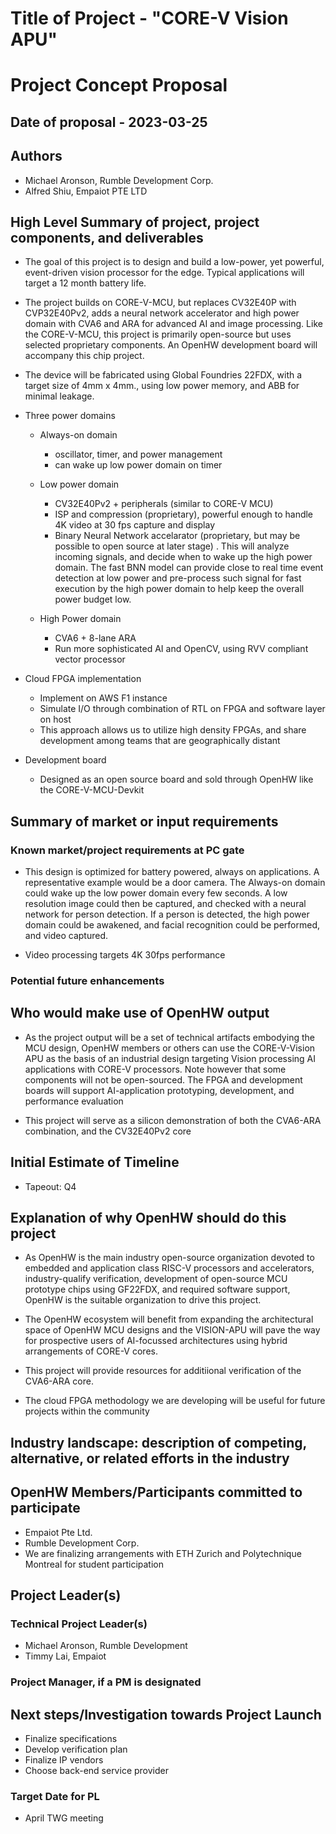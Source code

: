 




# Title of Project - "CORE-V Vision APU"
# Project Concept Proposal

## Date of proposal - 2023-03-25

## Authors
- Michael Aronson,  Rumble Development Corp.  
- Alfred Shiu,  Empaiot PTE LTD

## High Level Summary of project, project components, and deliverables

- The goal of this project is to design and build a low-power, yet powerful, event-driven vision processor for the edge.  Typical applications will target a 12 month battery life.

- The project builds on CORE-V-MCU, but replaces CV32E40P with CVP32E40Pv2, adds a neural network accelerator and high power domain with CVA6 and ARA for advanced AI and image processing.  Like the CORE-V-MCU, this project is primarily open-source but uses selected proprietary components.  An OpenHW development board will accompany this chip project.

- The device will be fabricated using Global Foundries 22FDX,  with a target size of 4mm x 4mm., using low power memory, and ABB for minimal leakage.

- Three power domains
	- Always-on domain
		- oscillator, timer, and power management
		- can wake up low power domain on timer
	- Low power domain
		- CV32E40Pv2 + peripherals (similar to CORE-V MCU)
		- ISP and compression (proprietary), powerful enough to handle 4K video at 30 fps capture and display
		- Binary Neural Network accelarator (proprietary,  but may be possible to open source at later stage) .  This will analyze incoming signals, and decide when to wake up the high power domain.  The fast BNN model can provide close to real time event detection at low power and pre-process such signal for fast execution by the high power domain to help keep the overall power budget low.
	
	-  High Power domain
		- CVA6 + 8-lane ARA
		- Run more sophisticated AI and OpenCV,  using RVV compliant vector processor

- Cloud FPGA implementation
	- Implement on AWS F1 instance
	- Simulate I/O through combination of RTL on FPGA and software layer on host
	- This approach allows us to utilize high density FPGAs,  and share development among teams that are geographically distant 

- Development board
	- Designed as an open source board and sold through OpenHW like the CORE-V-MCU-Devkit



## Summary of market or input requirements
### Known market/project requirements at PC gate

- This design is optimized for battery powered, always on applications.  A representative example would be a door camera.  The Always-on domain could wake up the low power domain every few seconds.  A low resolution image could then be captured,  and checked with a neural network for person detection.  If a person is detected,  the high power domain could be awakened,  and facial recognition could be performed,  and video captured.

- Video processing targets 4K 30fps performance

### Potential future enhancements

## Who would make use of OpenHW output

- As the project output will be a set of technical artifacts embodying the MCU design, OpenHW members or others can use the CORE-V-Vision APU as the basis of an industrial design targeting Vision processing AI applications with CORE-V processors. Note however that some components will not be open-sourced. The FPGA and development boards will support AI-application prototyping, development, and performance evaluation

- This project will serve as a silicon demonstration of both the CVA6-ARA combination,  and the CV32E40Pv2 core


## Initial Estimate of Timeline
- Tapeout:  Q4

## Explanation of why OpenHW should do this project

- As OpenHW is the main industry open-source organization devoted to embedded and application class RISC-V processors and accelerators, industry-qualify verification, development of open-source MCU prototype chips using GF22FDX, and required software support, OpenHW is the suitable organization to drive this project. 

- The OpenHW ecosystem will benefit from expanding the architectural space of OpenHW MCU designs and the VISION-APU will pave the way for prospective users of AI-focussed architectures using hybrid arrangements of CORE-V cores.

- This project will provide resources for additiional verification of the CVA6-ARA core.

- The cloud FPGA methodology we are developing will be useful for future projects within the community

## Industry landscape: description of competing, alternative, or related efforts in the industry

## OpenHW Members/Participants committed to participate
- Empaiot Pte Ltd.
- Rumble Development Corp.
- We are finalizing arrangements with ETH Zurich and Polytechnique Montreal for student participation


## Project Leader(s)
### Technical Project Leader(s)
- Michael Aronson,  Rumble Development
- Timmy Lai,  Empaiot
### Project Manager, if a PM is designated


## Next steps/Investigation towards Project Launch
- Finalize specifications
- Develop verification plan
- Finalize IP vendors
- Choose back-end service provider

### Target Date for PL
- April TWG meeting
